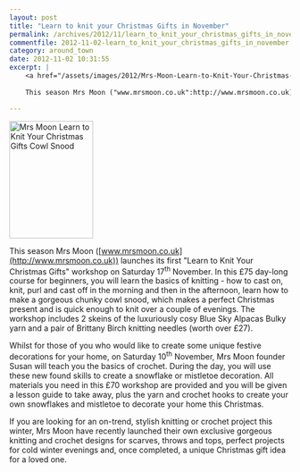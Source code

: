 ```yaml
---
layout: post
title: "Learn to knit your Christmas Gifts in November"
permalink: /archives/2012/11/learn_to_knit_your_christmas_gifts_in_november.html
commentfile: 2012-11-02-learn_to_knit_your_christmas_gifts_in_november
category: around_town
date: 2012-11-02 10:31:55
excerpt: |
    <a href="/assets/images/2012/Mrs-Moon-Learn-to-Knit-Your-Christmas-Gifts-Cowl-Snood-hi-res.jpg" title="See larger version of - Mrs Moon Learn to Knit Your Christmas Gifts Cowl Snood"><img src="/assets/images/2012/Mrs-Moon-Learn-to-Knit-Your-Christmas-Gifts-Cowl-Snood-hi-res_thumb.jpg" width="150" height="210" alt="Mrs Moon Learn to Knit Your Christmas Gifts Cowl Snood" class="photo right" /></a>
    
    This season Mrs Moon ("www.mrsmoon.co.uk":http://www.mrsmoon.co.uk) launches its first "Learn to Knit Your Christmas Gifts" workshop on Saturday 17<sup>th</sup> November.  In this &pound;75 day-long course for beginners,  you will learn the basics of knitting - how to cast on, knit, purl and cast off in the morning and then in the afternoon, learn how to make a gorgeous chunky cowl snood, which makes a perfect Christmas present and is quick enough to knit over a couple of evenings.   The workshop includes 2 skeins of the luxuriously cosy Blue Sky Alpacas Bulky yarn and a pair of Brittany Birch knitting needles (worth over &pound;27).

---
```


<a href="/assets/images/2012/Mrs-Moon-Learn-to-Knit-Your-Christmas-Gifts-Cowl-Snood-hi-res.jpg" title="See larger version of - Mrs Moon Learn to Knit Your Christmas Gifts Cowl Snood"><img src="/assets/images/2012/Mrs-Moon-Learn-to-Knit-Your-Christmas-Gifts-Cowl-Snood-hi-res_thumb.jpg" width="150" height="210" alt="Mrs Moon Learn to Knit Your Christmas Gifts Cowl Snood" class="photo right" /></a>

This season Mrs Moon ([www.mrsmoon.co.uk](http://www.mrsmoon.co.uk)) launches its first "Learn to Knit Your Christmas Gifts" workshop on Saturday 17<sup>th</sup> November. In this £75 day-long course for beginners, you will learn the basics of knitting - how to cast on, knit, purl and cast off in the morning and then in the afternoon, learn how to make a gorgeous chunky cowl snood, which makes a perfect Christmas present and is quick enough to knit over a couple of evenings. The workshop includes 2 skeins of the luxuriously cosy Blue Sky Alpacas Bulky yarn and a pair of Brittany Birch knitting needles (worth over £27).

Whilst for those of you who would like to create some unique festive decorations for your home, on Saturday 10<sup>th</sup> November, Mrs Moon founder Susan will teach you the basics of crochet. During the day, you will use these new found skills to create a snowflake or mistletoe decoration. All materials you need in this £70 workshop are provided and you will be given a lesson guide to take away, plus the yarn and crochet hooks to create your own snowflakes and mistletoe to decorate your home this Christmas.

If you are looking for an on-trend, stylish knitting or crochet project this winter, Mrs Moon have recently launched their own exclusive gorgeous knitting and crochet designs for scarves, throws and tops, perfect projects for cold winter evenings and, once completed, a unique Christmas gift idea for a loved one.
